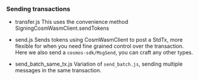 ### Sending transactions

- transfer.js 
This uses the convenience method SigningCosmWasmClient.sendTokens

- send.js 
Sends tokens using CosmWasmClient to post a StdTx, more flexible for when you need fine grained control over the transaction. Here we also send a `cosmos-sdk/MsgSend`, you can craft any other types.

- send_batch_same_tx.js
Variation of `send_batch.js`, sending multiple messages in the same transaction.
